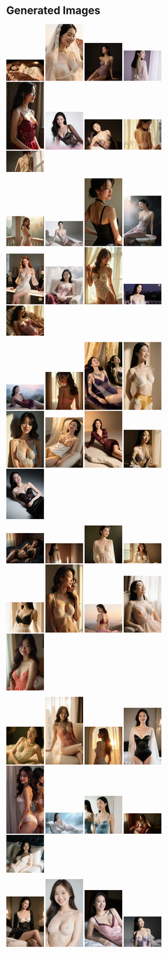 # Generated Images



<img src="2025_10_19_01.webp" width="100"/> <img src="2025_10_19_02.webp" width="100"/> <img src="2025_10_19_03.webp" width="100"/> <img src="2025_10_19_04.webp" width="100"/> <img src="2025_10_19_05.webp" width="100"/> <img src="2025_10_19_06.webp" width="100"/> <img src="2025_10_19_07.webp" width="100"/> <img src="2025_10_19_08.webp" width="100"/> <img src="2025_10_19_09.webp" width="100"/>

<img src="2025_10_19_10.webp" width="100"/> <img src="2025_10_19_11.webp" width="100"/> <img src="2025_10_19_12.webp" width="100"/> <img src="2025_10_19_13.webp" width="100"/> <img src="2025_10_19_14.webp" width="100"/> <img src="2025_10_19_15.webp" width="100"/> <img src="2025_10_19_16.webp" width="100"/> <img src="2025_10_19_17.webp" width="100"/> <img src="2025_10_19_18.webp" width="100"/>

<img src="2025_10_19_19.webp" width="100"/> <img src="2025_10_19_20.webp" width="100"/> <img src="2025_10_19_21.webp" width="100"/> <img src="2025_10_19_22.webp" width="100"/> <img src="2025_10_19_23.webp" width="100"/> <img src="2025_10_19_24.webp" width="100"/> <img src="2025_10_19_25.webp" width="100"/> <img src="2025_10_19_26.webp" width="100"/> <img src="2025_10_19_27.webp" width="100"/>

<img src="2025_10_19_28.webp" width="100"/> <img src="2025_10_19_29.webp" width="100"/> <img src="2025_10_19_30.webp" width="100"/> <img src="2025_10_19_31.webp" width="100"/> <img src="2025_10_19_32.webp" width="100"/> <img src="2025_10_19_33.webp" width="100"/> <img src="2025_10_19_34.webp" width="100"/> <img src="2025_10_19_35.webp" width="100"/> <img src="2025_10_19_36.webp" width="100"/>

<img src="2025_10_19_37.webp" width="100"/> <img src="2025_10_19_38.webp" width="100"/> <img src="2025_10_19_39.webp" width="100"/> <img src="2025_10_19_40.webp" width="100"/> <img src="2025_10_19_41.webp" width="100"/> <img src="2025_10_19_42.webp" width="100"/> <img src="2025_10_19_43.webp" width="100"/> <img src="2025_10_19_44.webp" width="100"/> <img src="2025_10_19_45.webp" width="100"/>

<img src="2025_10_19_46.webp" width="100"/> <img src="2025_10_19_47.webp" width="100"/> <img src="2025_10_19_48.webp" width="100"/> <img src="2025_10_19_49.webp" width="100"/>